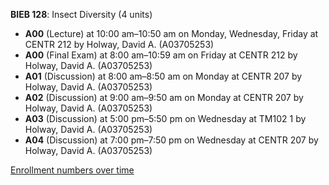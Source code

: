 **BIEB 128**: Insect Diversity (4 units)

- **A00** (Lecture) at 10:00 am–10:50 am on Monday, Wednesday, Friday at CENTR 212 by Holway, David A. (A03705253)
- **A00** (Final Exam) at 8:00 am–10:59 am on Friday at CENTR 212 by Holway, David A. (A03705253)
- **A01** (Discussion) at 8:00 am–8:50 am on Monday at CENTR 207 by Holway, David A. (A03705253)
- **A02** (Discussion) at 9:00 am–9:50 am on Monday at CENTR 207 by Holway, David A. (A03705253)
- **A03** (Discussion) at 5:00 pm–5:50 pm on Wednesday at TM102 1 by Holway, David A. (A03705253)
- **A04** (Discussion) at 7:00 pm–7:50 pm on Wednesday at CENTR 207 by Holway, David A. (A03705253)

[Enrollment numbers over time](./BIEB128.tsv)
